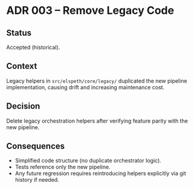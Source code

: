 # ADR 003 – Remove Legacy Code

## Status

Accepted (historical).

## Context

Legacy helpers in `src/elspeth/core/legacy/` duplicated the new pipeline implementation,
causing drift and increasing maintenance cost.

## Decision

Delete legacy orchestration helpers after verifying feature parity with the new pipeline.

## Consequences

- Simplified code structure (no duplicate orchestrator logic).
- Tests reference only the new pipeline.
- Any future regression requires reintroducing helpers explicitly via git history if needed.
